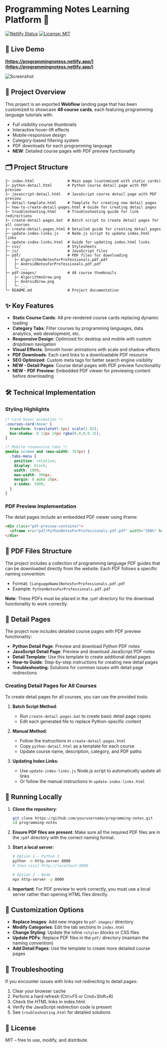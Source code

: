 # Programming Notes Learning Platform 🚀

[![Netlify Status](https://api.netlify.com/api/v1/badges/c01bd484-92c9-4659-9620-189f92100c96/deploy-status)](https://app.netlify.com/sites/programmingnotess/deploys)
[![License: MIT](https://img.shields.io/badge/License-MIT-yellow.svg)](https://opensource.org/licenses/MIT)

## 🔗 Live Demo

**[https://programmingnotess.netlify.app/](https://programmingnotess.netlify.app/)**

![Screenshot](https://i.imgur.com/Jf2O7la.png)

## 📝 Project Overview

This project is an exported **Webflow** landing page that has been customized to showcase **48 course cards**, each featuring programming language tutorials with:

- Full visibility course thumbnails
- Interactive hover-lift effects
- Mobile-responsive design
- Category-based filtering system
- PDF downloads for each programming language
- **NEW**: Detailed course pages with PDF preview functionality

## 🗂️ Project Structure

```
├─ index.html               # Main page (customized with static cards)
├─ python-detail.html       # Python course detail page with PDF preview
├─ javascript-detail.html   # JavaScript course detail page with PDF preview
├─ detail-template.html     # Template for creating new detail pages
├─ how-to-create-detail-pages.html # Guide for creating detail pages
├─ troubleshooting.html     # Troubleshooting guide for link redirections
├─ create-detail-pages.bat  # Batch script to create detail pages for all courses
├─ create-detail-pages.html # Detailed guide for creating detail pages
├─ update-index-links.js    # Node.js script to update index.html links
├─ update-index-links.html  # Guide for updating index.html links
├─ css/                     # Stylesheets
├─ js/                      # JavaScript files
├─ pdf/                     # PDF files for downloading
│   ├─ AlgorithmsNotesForProfessionals.pdf.pdf
│   ├─ AndroidNotesForProfessionals.pdf.pdf
│   └─ ...
├─ pdf-images/              # 48 course thumbnails
│   ├─ AlgorithmsGrow.png
│   ├─ AndroidGrow.png
│   └─ ...
└─ README.md                # Project documentation
```

## ✨ Key Features

- **Static Course Cards**: 48 pre-rendered course cards replacing dynamic loading
- **Category Tabs**: Filter courses by programming languages, data analytics, web development, etc.
- **Responsive Design**: Optimized for desktop and mobile with custom dropdown navigation
- **Visual Effects**: Smooth hover animations with scale and shadow effects
- **PDF Downloads**: Each card links to a downloadable PDF resource
- **SEO Optimized**: Custom meta tags for better search engine visibility
- **NEW - Detail Pages**: Course detail pages with PDF preview functionality
- **NEW - PDF Preview**: Embedded PDF viewer for previewing content before downloading

## 🛠️ Technical Implementation

### Styling Highlights

```css
/* Card hover animation */
.courses-card:hover {
  transform: translateY(-8px) scale(1.02);
  box-shadow: 0 12px 24px rgba(0,0,0,0.15);
}

/* Mobile responsive tabs */
@media screen and (max-width: 767px) {
  .tabs-menu {
    position: relative;
    display: block;
    width: 100%;
    max-width: 300px;
    margin: 0 auto 20px;
    z-index: 1000;
  }
}
```

### PDF Preview Implementation

The detail pages include an embedded PDF viewer using iframe:

```html
<div class="pdf-preview-container">
  <iframe src="pdf/PythonNotesForProfessionals.pdf.pdf" width="100%" height="600px"></iframe>
</div>
```

## 📄 PDF Files Structure

The project includes a collection of programming language PDF guides that can be downloaded directly from the website. Each PDF follows a specific naming convention:

- Format: `[LanguageName]NotesForProfessionals.pdf.pdf` 
- Example: `PythonNotesForProfessionals.pdf.pdf`

**Note**: These PDFs must be placed in the `/pdf` directory for the download functionality to work correctly.

## 🔄 Detail Pages

The project now includes detailed course pages with PDF preview functionality:

- **Python Detail Page**: Preview and download Python PDF notes
- **JavaScript Detail Page**: Preview and download JavaScript PDF notes
- **Detail Template**: Use this template to create additional detail pages
- **How-to Guide**: Step-by-step instructions for creating new detail pages
- **Troubleshooting**: Solutions for common issues with detail page redirections

### Creating Detail Pages for All Courses

To create detail pages for all courses, you can use the provided tools:

1. **Batch Script Method**:
   - Run `create-detail-pages.bat` to create basic detail page copies
   - Edit each generated file to replace Python-specific content

2. **Manual Method**:
   - Follow the instructions in `create-detail-pages.html`
   - Copy `python-detail.html` as a template for each course
   - Update course name, description, category, and PDF paths

3. **Updating Index Links**:
   - Use `update-index-links.js` Node.js script to automatically update all links
   - Or follow the manual instructions in `update-index-links.html`

## 🚀 Running Locally

1. **Clone the repository**:
   ```bash
   git clone https://github.com/yourusername/programming-notes.git
   cd programming-notes
   ```

2. **Ensure PDF files are present**:
   Make sure all the required PDF files are in the `/pdf` directory with the correct naming format.

3. **Start a local server**:
   ```bash
   # Option 1 – Python 3
   python -m http.server 8000
   # then visit http://localhost:8000

   # Option 2 – Node
   npx http-server -p 8000
   ```

4. **Important**: For PDF preview to work correctly, you must use a local server rather than opening HTML files directly.

## 🎨 Customization Options

- **Replace Images**: Add new images to `pdf-images/` directory
- **Modify Categories**: Edit the tab sections in `index.html`
- **Change Styling**: Update the inline `<style>` blocks or CSS files
- **Update PDFs**: Replace PDF files in the `pdf/` directory (maintain the naming convention)
- **Add Detail Pages**: Use the template to create more detailed course pages

## 🔧 Troubleshooting

If you encounter issues with links not redirecting to detail pages:

1. Clear your browser cache
2. Perform a hard refresh (Ctrl+F5 or Cmd+Shift+R)
3. Check the HTML links in index.html
4. Verify the JavaScript redirection code is present
5. See `troubleshooting.html` for detailed solutions

## 📄 License

MIT – free to use, modify, and distribute.
